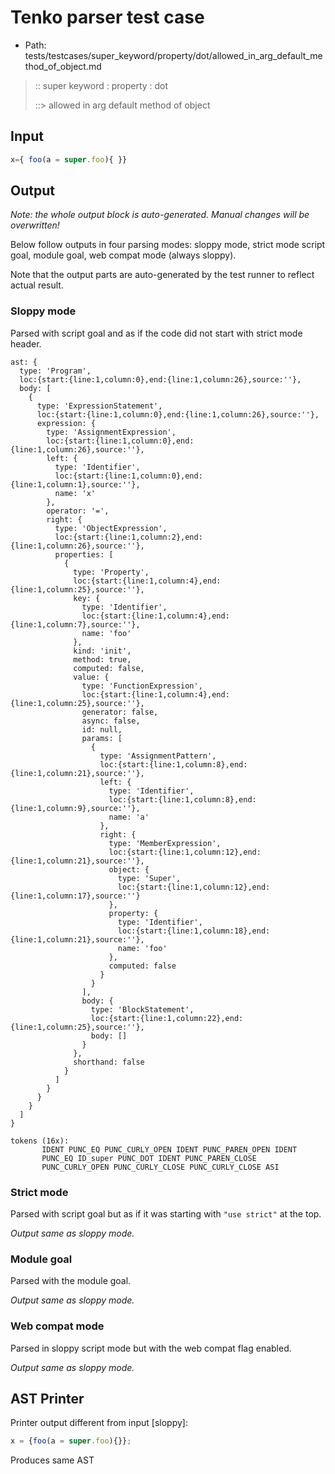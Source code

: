 # Tenko parser test case

- Path: tests/testcases/super_keyword/property/dot/allowed_in_arg_default_method_of_object.md

> :: super keyword : property : dot
>
> ::> allowed in arg default method of object

## Input

`````js
x={ foo(a = super.foo){ }}
`````

## Output

_Note: the whole output block is auto-generated. Manual changes will be overwritten!_

Below follow outputs in four parsing modes: sloppy mode, strict mode script goal, module goal, web compat mode (always sloppy).

Note that the output parts are auto-generated by the test runner to reflect actual result.

### Sloppy mode

Parsed with script goal and as if the code did not start with strict mode header.

`````
ast: {
  type: 'Program',
  loc:{start:{line:1,column:0},end:{line:1,column:26},source:''},
  body: [
    {
      type: 'ExpressionStatement',
      loc:{start:{line:1,column:0},end:{line:1,column:26},source:''},
      expression: {
        type: 'AssignmentExpression',
        loc:{start:{line:1,column:0},end:{line:1,column:26},source:''},
        left: {
          type: 'Identifier',
          loc:{start:{line:1,column:0},end:{line:1,column:1},source:''},
          name: 'x'
        },
        operator: '=',
        right: {
          type: 'ObjectExpression',
          loc:{start:{line:1,column:2},end:{line:1,column:26},source:''},
          properties: [
            {
              type: 'Property',
              loc:{start:{line:1,column:4},end:{line:1,column:25},source:''},
              key: {
                type: 'Identifier',
                loc:{start:{line:1,column:4},end:{line:1,column:7},source:''},
                name: 'foo'
              },
              kind: 'init',
              method: true,
              computed: false,
              value: {
                type: 'FunctionExpression',
                loc:{start:{line:1,column:4},end:{line:1,column:25},source:''},
                generator: false,
                async: false,
                id: null,
                params: [
                  {
                    type: 'AssignmentPattern',
                    loc:{start:{line:1,column:8},end:{line:1,column:21},source:''},
                    left: {
                      type: 'Identifier',
                      loc:{start:{line:1,column:8},end:{line:1,column:9},source:''},
                      name: 'a'
                    },
                    right: {
                      type: 'MemberExpression',
                      loc:{start:{line:1,column:12},end:{line:1,column:21},source:''},
                      object: {
                        type: 'Super',
                        loc:{start:{line:1,column:12},end:{line:1,column:17},source:''}
                      },
                      property: {
                        type: 'Identifier',
                        loc:{start:{line:1,column:18},end:{line:1,column:21},source:''},
                        name: 'foo'
                      },
                      computed: false
                    }
                  }
                ],
                body: {
                  type: 'BlockStatement',
                  loc:{start:{line:1,column:22},end:{line:1,column:25},source:''},
                  body: []
                }
              },
              shorthand: false
            }
          ]
        }
      }
    }
  ]
}

tokens (16x):
       IDENT PUNC_EQ PUNC_CURLY_OPEN IDENT PUNC_PAREN_OPEN IDENT
       PUNC_EQ ID_super PUNC_DOT IDENT PUNC_PAREN_CLOSE
       PUNC_CURLY_OPEN PUNC_CURLY_CLOSE PUNC_CURLY_CLOSE ASI
`````

### Strict mode

Parsed with script goal but as if it was starting with `"use strict"` at the top.

_Output same as sloppy mode._

### Module goal

Parsed with the module goal.

_Output same as sloppy mode._

### Web compat mode

Parsed in sloppy script mode but with the web compat flag enabled.

_Output same as sloppy mode._

## AST Printer

Printer output different from input [sloppy]:

````js
x = {foo(a = super.foo){}};
````

Produces same AST
